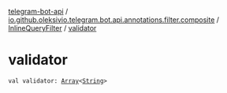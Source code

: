 [telegram-bot-api](../../index.md) / [io.github.oleksivio.telegram.bot.api.annotations.filter.composite](../index.md) / [InlineQueryFilter](index.md) / [validator](./validator.md)

# validator

`val validator: `[`Array`](https://kotlinlang.org/api/latest/jvm/stdlib/kotlin/-array/index.html)`<`[`String`](https://kotlinlang.org/api/latest/jvm/stdlib/kotlin/-string/index.html)`>`